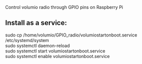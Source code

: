 Control volumio radio through GPIO pins on Raspberry Pi

Install as a service:
---------------------------------
sudo cp /home/volumio/GPIO_radio/volumiostartonboot.service /etc/systemd/system</br>
sudo systemctl daemon-reload</br>
sudo systemctl start volumiostartonboot.service</br>
sudo systemctl enable volumiostartonboot.service</br>
